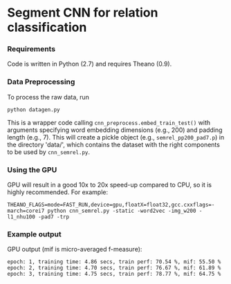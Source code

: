 # Segment CNN for relation classification
### Requirements
Code is written in Python (2.7) and requires Theano (0.9).


### Data Preprocessing
To process the raw data, run
```
python datagen.py 
```

This is a wrapper code calling `cnn_preprocess.embed_train_test()` with arguments specifying word embedding dimensions (e.g., 200) and padding length (e.g., 7). 
This will create a pickle object (e.g., `semrel_pp200_pad7.p`) in the directory 'data/', which contains the dataset
with the right components to be used by `cnn_semrel.py`.



### Using the GPU
GPU will result in a good 10x to 20x speed-up compared to CPU, so it is highly recommended. 
For example:
```
THEANO_FLAGS=mode=FAST_RUN,device=gpu,floatX=float32,gcc.cxxflags=-march=corei7 python cnn_semrel.py -static -word2vec -img_w200 -l1_nhu100 -pad7 -trp
```


### Example output
GPU output (mif is micro-averaged f-measure):
```
epoch: 1, training time: 4.86 secs, train perf: 70.54 %, mif: 55.50 %
epoch: 2, training time: 4.70 secs, train perf: 76.67 %, mif: 61.89 %
epoch: 3, training time: 4.75 secs, train perf: 78.77 %, mif: 64.75 %
```


